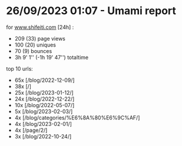 # 26/09/2023 01:07 - Umami report
for www.shifeiti.com [24h] :

 - 209 (33) page views
 - 100 (20) uniques
 - 70 (9) bounces
 - 3h 9' 1'' (-1h 19' 47'') totaltime


top 10 urls:
 - 65x [/blog/2022-12-09/]
 - 38x [/]
 - 25x [/blog/2023-01-12/]
 - 24x [/blog/2022-12-22/]
 - 10x [/blog/2022-05-07/]
 - 5x [/blog/2023-02-03/]
 - 4x [/blog/categories/%E6%8A%80%E6%9C%AF/]
 - 4x [/blog/2023-02-01/]
 - 4x [/page/2/]
 - 3x [/blog/2022-10-24/]


